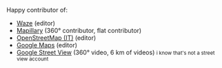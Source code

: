 Happy contributor of:

- [Waze](https://github.com/WazeDev) (editor)
- [Mapillary](https://github.com/mapillary) (360° contributor, flat contributor)
- [OpenStreetMap (IT)](https://github.com/osmItalia) (editor)
- [Google Maps](https://github.com/googlemaps) (editor)
- [Google Street View](https://github.com/purplewtf) (360° video, 6 km of videos) 
<small>i know that's not a street view account</small>

